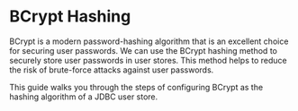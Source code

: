 # BCrypt Hashing

BCrypt is a modern password-hashing algorithm that is an excellent choice for securing user passwords. We can use the BCrypt hashing method to securely store user passwords in user stores. This method helps to reduce the risk of brute-force attacks against user passwords.

This guide walks you through the steps of configuring BCrypt as the hashing algorithm of a JDBC user store.
